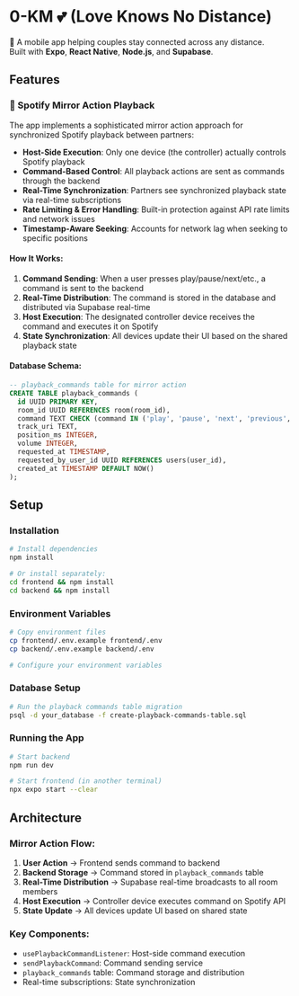 # 0-KM 💕 (Love Knows No Distance)

🚀 A mobile app helping couples stay connected across any distance.  
Built with **Expo**, **React Native**, **Node.js**, and **Supabase**.

## Features

### 🎵 Spotify Mirror Action Playback

The app implements a sophisticated mirror action approach for synchronized Spotify playback between partners:

- **Host-Side Execution**: Only one device (the controller) actually controls Spotify playback
- **Command-Based Control**: All playback actions are sent as commands through the backend
- **Real-Time Synchronization**: Partners see synchronized playback state via real-time subscriptions
- **Rate Limiting & Error Handling**: Built-in protection against API rate limits and network issues
- **Timestamp-Aware Seeking**: Accounts for network lag when seeking to specific positions

#### How It Works:

1. **Command Sending**: When a user presses play/pause/next/etc., a command is sent to the backend
2. **Real-Time Distribution**: The command is stored in the database and distributed via Supabase real-time
3. **Host Execution**: The designated controller device receives the command and executes it on Spotify
4. **State Synchronization**: All devices update their UI based on the shared playback state

#### Database Schema:

```sql
-- playback_commands table for mirror action
CREATE TABLE playback_commands (
  id UUID PRIMARY KEY,
  room_id UUID REFERENCES room(room_id),
  command TEXT CHECK (command IN ('play', 'pause', 'next', 'previous', 'seek', 'volume')),
  track_uri TEXT,
  position_ms INTEGER,
  volume INTEGER,
  requested_at TIMESTAMP,
  requested_by_user_id UUID REFERENCES users(user_id),
  created_at TIMESTAMP DEFAULT NOW()
);
```

## Setup

### Installation

```bash
# Install dependencies
npm install

# Or install separately:
cd frontend && npm install
cd backend && npm install
```

### Environment Variables

```bash
# Copy environment files
cp frontend/.env.example frontend/.env
cp backend/.env.example backend/.env

# Configure your environment variables
```

### Database Setup

```bash
# Run the playback commands table migration
psql -d your_database -f create-playback-commands-table.sql
```

### Running the App

```bash
# Start backend
npm run dev

# Start frontend (in another terminal)
npx expo start --clear
```

## Architecture

### Mirror Action Flow:

1. **User Action** → Frontend sends command to backend
2. **Backend Storage** → Command stored in `playback_commands` table
3. **Real-Time Distribution** → Supabase real-time broadcasts to all room members
4. **Host Execution** → Controller device executes command on Spotify API
5. **State Update** → All devices update UI based on shared state

### Key Components:

- `usePlaybackCommandListener`: Host-side command execution
- `sendPlaybackCommand`: Command sending service
- `playback_commands` table: Command storage and distribution
- Real-time subscriptions: State synchronization
